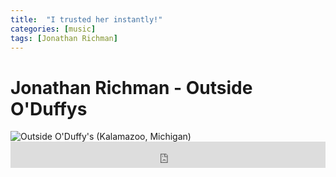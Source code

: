 ```yaml
---
title:  "I trusted her instantly!"
categories: [music]
tags: [Jonathan Richman]
---
```


# Jonathan Richman - Outside O'Duffys

<div>
<img src="outside-oduffys.jpg" alt="Outside O'Duffy's (Kalamazoo, Michigan)">
<iframe style="border: 0; width: 100%; height: 42px;" src="https://bandcamp.com/EmbeddedPlayer/album=2895409390/size=small/bgcol=333333/linkcol=0f91ff/artwork=none/track=1410193306/transparent=true/" seamless><a href="http://jonathanrichman.bandcamp.com/album/ishkode-ishkode">Ishkode! Ishkode! by Jonathan Richman</a></iframe>
</div>